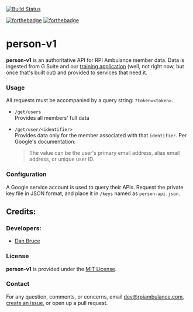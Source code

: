 [![Build Status](https://cloud.drone.io/api/badges/rpiambulance/person-v1/status.svg)](https://cloud.drone.io/rpiambulance/person-v1)

[![forthebadge](https://forthebadge.com/images/badges/built-with-love.svg)](https://forthebadge.com) [![forthebadge](https://forthebadge.com/images/badges/made-with-javascript.svg)](https://forthebadge.com)

# person-v1

**person-v1** is an authoritative API for RPI Ambulance member data. Data is ingested from G Suite and our [training application](https://github.com/rpiambulance/training) (well, not right now, but once that's built out) and provided to services that need it.

### Usage

All requests must be accompanied by a query string: `?token=<token>`.

- `/get/users`\
  Provides all members' full data
- `/get/user/<identifier>`\
  Provides data only for the member associated with that `identifier`. Per Google's documentation:

  > The value can be the user's primary email address, alias email address, or unique user ID.

### Configuration

A Google service account is used to query their APIs. Request the private key file in JSON format, and place it in `/keys` named as `person-api.json`.

## Credits:

### Developers:

- [Dan Bruce](https://github.com/ddbruce)

### License

**person-v1** is provided under the [MIT License](https://opensource.org/licenses/MIT).

### Contact

For any question, comments, or concerns, email [dev@rpiambulance.com](mailto:dev@rpiambulance.com), [create an issue](https://github.com/rpiambulance/person-v1/issues/new), or open up a pull request.

